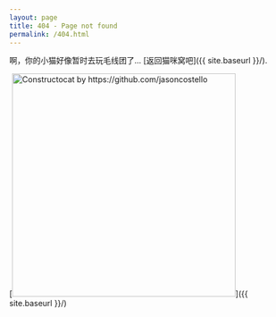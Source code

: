 ```yaml
---
layout: page
title: 404 - Page not found
permalink: /404.html
---
```


啊，你的小猫好像暂时去玩毛线团了... [返回猫咪窝吧]({{ site.baseurl }}/).

[<img src="{{ site.baseurl }}/images/404.jpg" alt="Constructocat by https://github.com/jasoncostello" style="width: 400px;"/>]({{ site.baseurl }}/)
